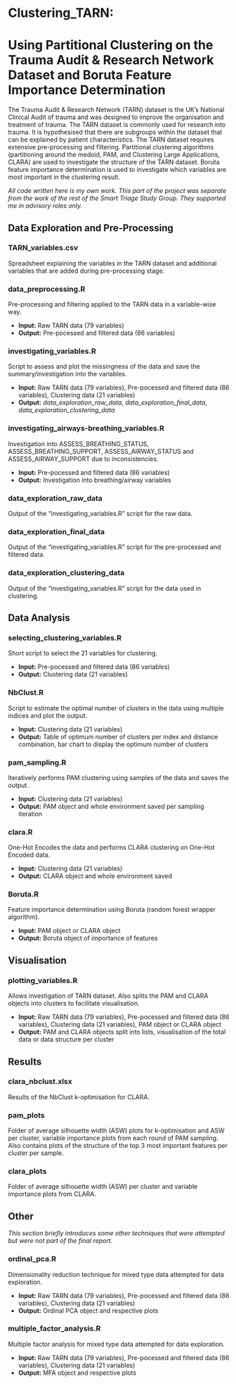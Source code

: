 # Clustering_TARN: 
# Using Partitional Clustering on the Trauma Audit & Research Network Dataset and Boruta Feature Importance Determination 

The Trauma Audit & Research Network (TARN) dataset is the UK’s National Clinical Audit of trauma and was designed to improve the organisation and treatment of trauma. The TARN dataset is commonly used for research into trauma. It is hypothesised that there are subgroups within the dataset that can be explained by patient characteristics. The TARN dataset requires extensive pre-processing and filtering. Partitional clustering algorithms (partitioning around the medoid, PAM, and Clustering Large Applications, CLARA) are used to investigate the structure of the TARN dataset. Boruta feature importance determination is used to investigate which variables are most important in the clustering result.

*All code written here is my own work. This part of the project was separate from the work of the rest of the Smart Triage Study Group. They supported me in advisory roles only.*

## Data Exploration and Pre-Processing

### TARN_variables.csv

Spreadsheet explaining the variables in the TARN dataset and additional variables that are added during pre-processing stage.

### data_preprocessing.R

Pre-processing and filtering applied to the TARN data in a variable-wise way. 
* **Input:** Raw TARN data (79 variables)  
* **Output:** Pre-pocessed and filtered data (86 variables)

### investigating_variables.R 

Script to assess and plot the missingness of the data and save the summary/investigation into the variables.
* **Input:** Raw TARN data (79 variables), Pre-pocessed and filtered data (86 variables), Clustering data (21 variables)
* **Output:** *data_exploration_raw_data*, *data_exploration_final_data*, *data_exploration_clustering_data*

### investigating_airways-breathing_variables.R

Investigation into ASSESS_BREATHING_STATUS, ASSESS_BREATHING_SUPPORT, ASSESS_AIRWAY_STATUS and ASSESS_AIRWAY_SUPPORT due to inconsistencies.
* **Input:** Pre-pocessed and filtered data (86 variables)
* **Output:** Investigation into breathing/airway variables

### data_exploration_raw_data

Output of the “investigating_variables.R” script for the raw data.

### data_exploration_final_data

Output of the “investigating_variables.R” script for the pre-processed and filtered data.

### data_exploration_clustering_data

Output of the “investigating_variables.R” script for the data used in clustering.

## Data Analysis

### selecting_clustering_variables.R

Short script to select the 21 variables for clustering. 
* **Input:** Pre-pocessed and filtered data (86 variables)  
* **Output:** Clustering data (21 variables)

### NbClust.R

Script to estimate the optimal number of clusters in the data using multiple indices and plot the output.
* **Input:** Clustering data (21 variables)
* **Output:** Table of optimum number of clusters per index and distance combination, bar chart to display the optimum number of clusters

### pam_sampling.R

Iteratively performs PAM clustering using samples of the data and saves the output.
* **Input:** Clustering data (21 variables)
* **Output:** PAM object and whole environment saved per sampling iteration

### clara.R

One-Hot Encodes the data and performs CLARA clustering on One-Hot Encoded data.
* **Input:** Clustering data (21 variables)
* **Output:** CLARA object and whole environment saved

### Boruta.R

Feature importance determination using Boruta (random forest wrapper algorithm).
* **Input:** PAM object or CLARA object
* **Output:** Boruta object of importance of features

## Visualisation 

### plotting_variables.R 

Allows investigation of TARN dataset. Also splits the PAM and CLARA objects into clusters to facilitate visualisation.
* **Input:** Raw TARN data (79 variables), Pre-pocessed and filtered data (86 variables), Clustering data (21 variables), PAM object or CLARA object
* **Output:** PAM and CLARA objects split into lists, visualisation of the total data or data structure per cluster

## Results

### clara_nbclust.xlsx

Results of the NbClust k-optimisation for CLARA.

### pam_plots

Folder of average silhouette width (ASW) plots for k-optimisation and ASW per cluster, variable importance plots from each round of PAM sampling. Also contains plots of the structure of the top 3 most important features per cluster per sample.

### clara_plots

Folder of average silhouette width (ASW) per cluster and variable importance plots from CLARA.


## Other

*This section briefly introduces some other techniques that were attempted but were not part of the final report.*

### ordinal_pca.R

Dimensionality reduction technique for mixed type data attempted for data exploration.
* **Input:** Raw TARN data (79 variables), Pre-pocessed and filtered data (86 variables), Clustering data (21 variables)
* **Output:** Ordinal PCA object and respective plots

### multiple_factor_analysis.R

Multiple factor analysis for mixed type data attempted for data exploration.
* **Input:** Raw TARN data (79 variables), Pre-pocessed and filtered data (86 variables), Clustering data (21 variables)
* **Output:** MFA object and respective plots

